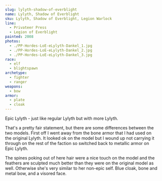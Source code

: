 ```yaml
---
slug: lylyth-shadow-of-everblight
name: Lylyth, Shadow of Everblight
sku: Lylyth, Shadow of Everblight, Legion Warlock
line:
  - Privateer Press
  - Legion of Everblight
painted: 2008
photos:
  - ./PP-Hordes-LoE-eLylyth-Dankel_1.jpg
  - ./PP-Hordes-LoE-eLylyth-Dankel_2.jpg
  - ./PP-Hordes-LoE-eLylyth-Dankel_3.jpg
race:
  - elf
  - blightspawn
archetype:
  - fighter
  - ranger
weapons:
  - bow
armor:
  - plate
  - cloak
---
```


Epic Lylyth - just like regular Lylyth but with more Lylyth.

That's a pretty fair statement, but there are some differences between the two models. First off I went away from the bone armor that I had used on the original Lylyth. It looked ok on the model but I wound up not carrying it through on the rest of the faction so switched back to metallic armor on Epic Lylyth.

The spines poking out of here hair were a nice touch on the model and the feathers are sculpted much better than they were on the original model as well. Otherwise she's very similar to her non-epic self. Blue cloak, bone and metal bow, and a visored face.

